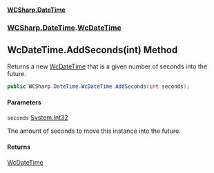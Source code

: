 #### [WCSharp.DateTime](README.md 'README')
### [WCSharp.DateTime](WCSharp.DateTime.md 'WCSharp.DateTime').[WcDateTime](WCSharp.DateTime.WcDateTime.md 'WCSharp.DateTime.WcDateTime')

## WcDateTime.AddSeconds(int) Method

Returns a new [WcDateTime](WCSharp.DateTime.WcDateTime.md 'WCSharp.DateTime.WcDateTime') that is a given number of seconds into the future.

```csharp
public WCSharp.DateTime.WcDateTime AddSeconds(int seconds);
```
#### Parameters

<a name='WCSharp.DateTime.WcDateTime.AddSeconds(int).seconds'></a>

`seconds` [System.Int32](https://docs.microsoft.com/en-us/dotnet/api/System.Int32 'System.Int32')

The amount of seconds to move this instance into the future.

#### Returns
[WcDateTime](WCSharp.DateTime.WcDateTime.md 'WCSharp.DateTime.WcDateTime')